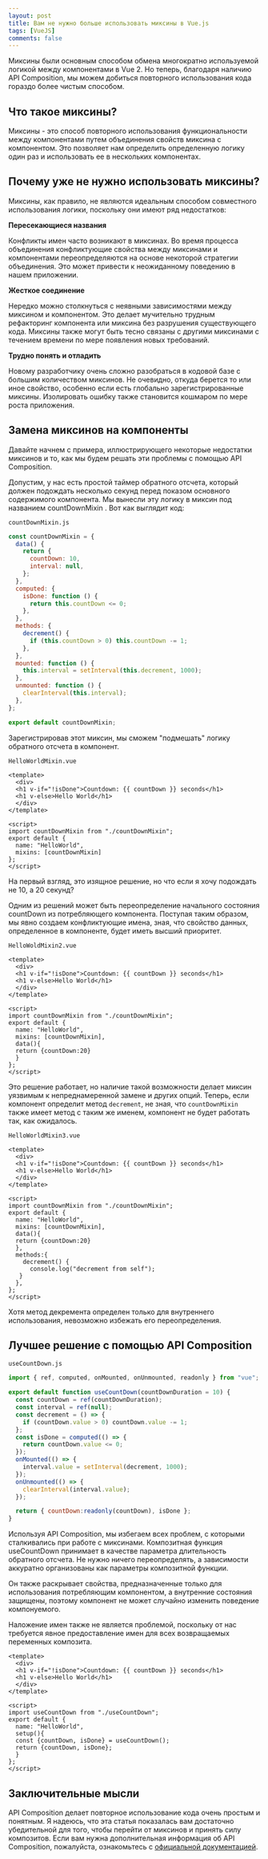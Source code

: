 ```yaml
---
layout: post
title: Вам не нужно больше использовать миксины в Vue.js
tags: [VueJS]
comments: false
---
```


Миксины были основным способом обмена многократно используемой логикой между компонентами в Vue 2. Но теперь, благодаря
наличию API Composition, мы можем добиться повторного использования кода гораздо более чистым способом.

## Что такое миксины?

Миксины - это способ повторного использования функциональности между компонентами путем объединения свойств миксина с
компонентом. Это позволяет нам определить определенную логику один раз и использовать ее в нескольких компонентах.

## Почему уже не нужно использовать миксины?

Миксины, как правило, не являются идеальным способом совместного использования логики, поскольку они имеют ряд недостатков:

**Пересекающиеся названия**

Конфликты имен часто возникают в миксинах. Во время процесса объединения конфликтующие свойства между миксинами и
компонентами переопределяются на основе некоторой стратегии объединения. Это может привести к неожиданному поведению в
нашем приложении.

**Жесткое соединение**

Нередко можно столкнуться с неявными зависимостями между миксином и компонентом. Это делает мучительно трудным
рефакторинг компонента или миксина без разрушения существующего кода. Миксины также могут быть тесно связаны с другими
миксинами с течением времени по мере появления новых требований.

**Трудно понять и отладить**

Новому разработчику очень сложно разобраться в кодовой базе с большим количеством миксинов. Не очевидно, откуда берется
то или иное свойство, особенно если есть глобально зарегистрированные миксины. Изолировать ошибку также становится
кошмаром по мере роста приложения.

## Замена миксинов на компоненты

Давайте начнем с примера, иллюстрирующего некоторые недостатки миксинов и то, как мы будем решать эти проблемы с помощью API Composition.

Допустим, у нас есть простой таймер обратного отсчета, который должен подождать несколько секунд перед показом основного
содержимого компонента. Мы вынесли эту логику в миксин под названием countDownMixin . Вот как выглядит код:

`countDownMixin.js`

```js
const countDownMixin = {
  data() {
    return {
      countDown: 10,
      interval: null,
    };
  },
  computed: {
    isDone: function () {
      return this.countDown <= 0;
    },
  },
  methods: {
    decrement() {
      if (this.countDown > 0) this.countDown -= 1;
    },
  },
  mounted: function () {
    this.interval = setInterval(this.decrement, 1000);
  },
  unmounted: function () {
    clearInterval(this.interval);
  },
};

export default countDownMixin;
```

Зарегистрировав этот миксин, мы сможем "подмешать" логику обратного отсчета в компонент.

`HelloWorldMixin.vue`

```vue
<template>
  <div>
  <h1 v-if="!isDone">Countdown: {{ countDown }} seconds</h1>
  <h1 v-else>Hello World</h1>
  </div>
</template>

<script>
import countDownMixin from "./countDownMixin";
export default {
  name: "HelloWorld",
  mixins: [countDownMixin]
};
</script>
```

На первый взгляд, это изящное решение, но что если я хочу подождать не 10, а 20 секунд?

Одним из решений может быть переопределение начального состояния countDown из потребляющего компонента. Поступая таким
образом, мы явно создаем конфликтующие имена, зная, что свойство данных, определенное в компоненте, будет иметь высший
приоритет.

`HelloWoldMixin2.vue`

```vue
<template>
  <div>
  <h1 v-if="!isDone">Countdown: {{ countDown }} seconds</h1>
  <h1 v-else>Hello World</h1>
  </div>
</template>

<script>
import countDownMixin from "./countDownMixin";
export default {
  name: "HelloWorld",
  mixins: [countDownMixin],
  data(){
  return {countDown:20}
  }
};
</script>
```

Это решение работает, но наличие такой возможности делает миксин уязвимым к непреднамеренной замене и других опций.
Теперь, если компонент определит метод `decrement`, не зная, что `countDownMixin` также имеет метод с таким же именем,
компонент не будет работать так, как ожидалось.

`HelloWorldMixin3.vue`

```vue
<template>
  <div>
  <h1 v-if="!isDone">Countdown: {{ countDown }} seconds</h1>
  <h1 v-else>Hello World</h1>
  </div>
</template>

<script>
import countDownMixin from "./countDownMixin";
export default {
  name: "HelloWorld",
  mixins: [countDownMixin],
  data(){
  return {countDown:20}
  },
  methods:{
    decrement() {
      console.log("decrement from self");
   }
  },
};
</script>
```

Хотя метод декремента определен только для внутреннего использования, невозможно избежать его переопределения.

## Лучшее решение с помощью API Composition

`useCountDown.js`

```js
import { ref, computed, onMounted, onUnmounted, readonly } from "vue";

export default function useCountDown(countDownDuration = 10) {
  const countDown = ref(countDownDuration);
  const interval = ref(null);
  const decrement = () => {
    if (countDown.value > 0) countDown.value -= 1;
  };
  const isDone = computed(() => {
    return countDown.value <= 0;
  });
  onMounted(() => {
    interval.value = setInterval(decrement, 1000);
  });
  onUnmounted(() => {
    clearInterval(interval.value);
  });

  return { countDown:readonly(countDown), isDone };
}
```

Используя API Composition, мы избегаем всех проблем, с которыми сталкивались при работе с миксинами. Композитная функция
useCountDown принимает в качестве параметра длительность обратного отсчета. Не нужно ничего переопределять, а
зависимости аккуратно организованы как параметры композитной функции.

Он также раскрывает свойства, предназначенные только для использования потребляющим компонентом, а внутренние состояния
защищены, поэтому компонент не может случайно изменить поведение компонуемого.

Наложение имен также не является проблемой, поскольку от нас требуется явное предоставление имен для всех возвращаемых переменных композита.

```vue
<template>
  <div>
  <h1 v-if="!isDone">Countdown: {{ countDown }} seconds</h1>
  <h1 v-else>Hello World</h1>
  </div>
</template>

<script>
import useCountDown from "./useCountDown";
export default {
  name: "HelloWorld",
  setup(){
  const {countDown, isDone} = useCountDown();
  return {countDown, isDone};
  }
};
</script>
```

## Заключительные мысли

API Composition делает повторное использование кода очень простым и понятным. Я надеюсь, что эта статья показалась вам
достаточно убедительной для того, чтобы перейти от миксинов и принять силу композитов. Если вам нужна дополнительная
информация об API Composition, пожалуйста, ознакомьтесь с [официальной документацией](https://v3.vuejs.org/guide/composition-api-introduction.html).